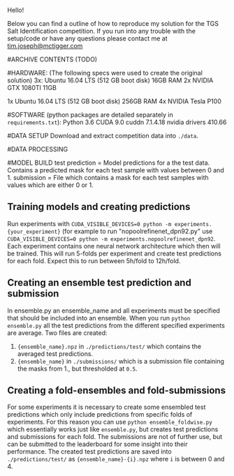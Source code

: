 Hello!

Below you can find a outline of how to reproduce my solution for the TGS Salt Identification competition.
If you run into any trouble with the setup/code or have any questions please contact me at tim.joseph@mctigger.com

#ARCHIVE CONTENTS (TODO)

#HARDWARE: (The following specs were used to create the original solution)
3x:
Ubuntu 16.04 LTS (512 GB boot disk)
16GB RAM
2x NVIDIA GTX 1080TI 11GB

1x
Ubuntu 16.04 LTS (512 GB boot disk)
256GB RAM
4x NVIDIA Tesla P100

#SOFTWARE (python packages are detailed separately in `requirements.txt`):
Python 3.6
CUDA 9.0
cuddn 7.1.4.18
nvidia drivers 410.66

#DATA SETUP 
Download and extract competition data into `./data`.

#DATA PROCESSING

#MODEL BUILD
test prediction = Model predictions for a the test data. Contains a predicted mask for each test sample with values between 0 and 1.
submission = File which contains a mask for each test samples with values which are either 0 or 1.

## Training models and creating predictions
Run experiments with `CUDA_VISIBLE_DEVICES=0 python -m experiments.{your_experiment}` (for example to run "nopoolrefinenet_dpn92.py" use `CUDA_VISIBLE_DEVICES=0 python -m experiments.nopoolrefinenet_dpn92`. 
Each experiment contains one neural network architecture which then will be trained.
This will run 5-folds per experiment and create test predictions for each fold. Expect this to run between 5h/fold to 12h/fold.

## Creating an ensemble test prediction and submission
In ensemble.py an ensemble_name and all experiments must be specified that should be included into an ensemble. When you run `python ensemble.py` all the test predictions from the different specified experiments are average. Two files are created:
1. `{ensemble_name}.npz` in `./predictions/test/` which contains the averaged test predictions.
2. `{ensemble_name}` in `./submissions/` which is a submission file containing the masks from 1., but thresholded at `0.5`.

## Creating a fold-ensembles and fold-submissions
For some experiments it is necessary to create some ensembled test predictions which only include predictions from specific folds of experiments.
For this reason you can use `python ensemble_foldwise.py` which essentially works just like `ensemble.py`, but creates test predictions and submissions for each fold.
The submissions are not of further use, but can be submitted to the leaderboard for some insight into their performance.
The created test predictions are saved into `./predictions/test/` as `{ensemble_name}-{i}.npz` where `i` is between 0 and 4.

